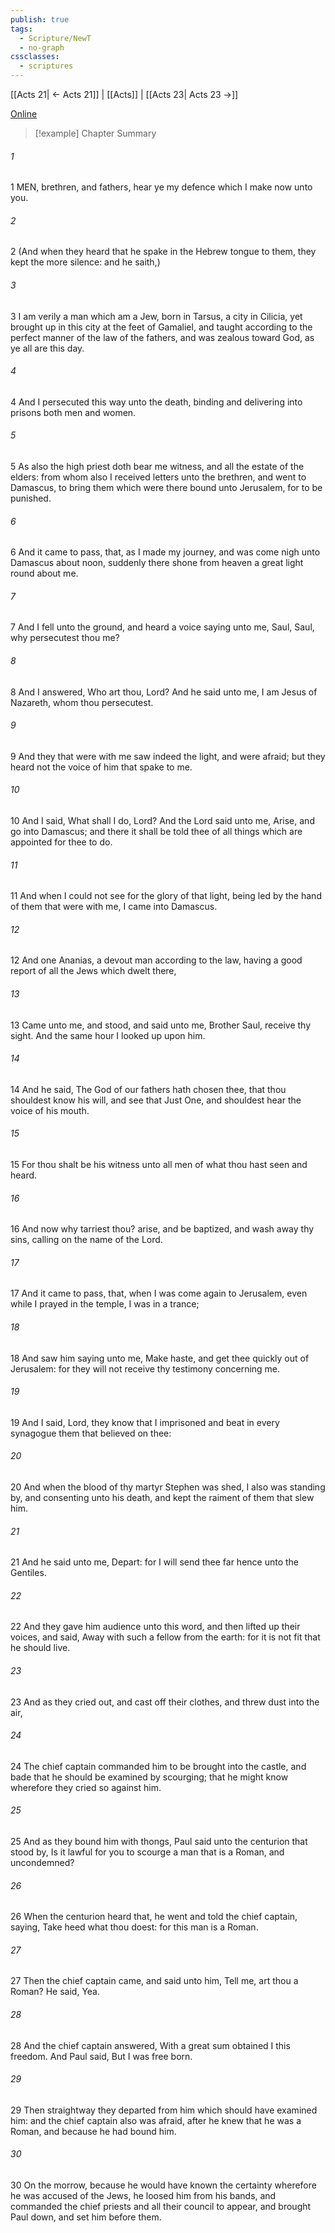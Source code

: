 ```yaml
---
publish: true
tags:
  - Scripture/NewT
  - no-graph
cssclasses:
  - scriptures
---
```

[[Acts 21| ← Acts 21]] | [[Acts]] | [[Acts 23| Acts 23 →]]

[Online](https://churchofjesuschrist.org/study/scriptures/nt/acts/22?lang=eng)

>[!example] Chapter Summary
>
###### 1
1 MEN, brethren, and fathers, hear ye my defence which I make now unto you.
###### 2
2 (And when they heard that he spake in the Hebrew tongue to them, they kept the more silence: and he saith,)
###### 3
3 I am verily a man which am a Jew, born in Tarsus, a city in Cilicia, yet brought up in this city at the feet of Gamaliel, and taught according to the perfect manner of the law of the fathers, and was zealous toward God, as ye all are this day.
###### 4
4 And I persecuted this way unto the death, binding and delivering into prisons both men and women.
###### 5
5 As also the high priest doth bear me witness, and all the estate of the elders: from whom also I received letters unto the brethren, and went to Damascus, to bring them which were there bound unto Jerusalem, for to be punished.
###### 6
6 And it came to pass, that, as I made my journey, and was come nigh unto Damascus about noon, suddenly there shone from heaven a great light round about me.
###### 7
7 And I fell unto the ground, and heard a voice saying unto me, Saul, Saul, why persecutest thou me?
###### 8
8 And I answered, Who art thou, Lord? And he said unto me, I am Jesus of Nazareth, whom thou persecutest.
###### 9
9 And they that were with me saw indeed the light, and were afraid; but they heard not the voice of him that spake to me.
###### 10
10 And I said, What shall I do, Lord? And the Lord said unto me, Arise, and go into Damascus; and there it shall be told thee of all things which are appointed for thee to do.
###### 11
11 And when I could not see for the glory of that light, being led by the hand of them that were with me, I came into Damascus.
###### 12
12 And one Ananias, a devout man according to the law, having a good report of all the Jews which dwelt there,
###### 13
13 Came unto me, and stood, and said unto me, Brother Saul, receive thy sight. And the same hour I looked up upon him.
###### 14
14 And he said, The God of our fathers hath chosen thee, that thou shouldest know his will, and see that Just One, and shouldest hear the voice of his mouth.
###### 15
15 For thou shalt be his witness unto all men of what thou hast seen and heard.
###### 16
16 And now why tarriest thou? arise, and be baptized, and wash away thy sins, calling on the name of the Lord.
###### 17
17 And it came to pass, that, when I was come again to Jerusalem, even while I prayed in the temple, I was in a trance;
###### 18
18 And saw him saying unto me, Make haste, and get thee quickly out of Jerusalem: for they will not receive thy testimony concerning me.
###### 19
19 And I said, Lord, they know that I imprisoned and beat in every synagogue them that believed on thee:
###### 20
20 And when the blood of thy martyr Stephen was shed, I also was standing by, and consenting unto his death, and kept the raiment of them that slew him.
###### 21
21 And he said unto me, Depart: for I will send thee far hence unto the Gentiles.
###### 22
22 And they gave him audience unto this word, and then lifted up their voices, and said, Away with such a fellow from the earth: for it is not fit that he should live.
###### 23
23 And as they cried out, and cast off their clothes, and threw dust into the air,
###### 24
24 The chief captain commanded him to be brought into the castle, and bade that he should be examined by scourging; that he might know wherefore they cried so against him.
###### 25
25 And as they bound him with thongs, Paul said unto the centurion that stood by, Is it lawful for you to scourge a man that is a Roman, and uncondemned?
###### 26
26 When the centurion heard that, he went and told the chief captain, saying, Take heed what thou doest: for this man is a Roman.
###### 27
27 Then the chief captain came, and said unto him, Tell me, art thou a Roman? He said, Yea.
###### 28
28 And the chief captain answered, With a great sum obtained I this freedom. And Paul said, But I was free born.
###### 29
29 Then straightway they departed from him which should have examined him: and the chief captain also was afraid, after he knew that he was a Roman, and because he had bound him.
###### 30
30 On the morrow, because he would have known the certainty wherefore he was accused of the Jews, he loosed him from his bands, and commanded the chief priests and all their council to appear, and brought Paul down, and set him before them.



